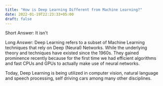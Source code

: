 ```yaml
---
title: "How is Deep Learning Different from Machine Learning?"
date: 2022-01-19T22:23:33+05:00
draft: false
---
```


Short Answer: It isn't

Long Answer: Deep Learning refers to a subset of Machine Learning techniques that rely on Deep (Neural) Networks. While the underlying theory and techniques have existed since the 1960s. They gained prominence recently because for the first time we had efficient algorithms and fast CPUs and GPUs to actually make use of neural networks. 

Today, Deep Learning is being utilized in computer vision, natural language and speech processing, self driving cars among many other disciplines. 